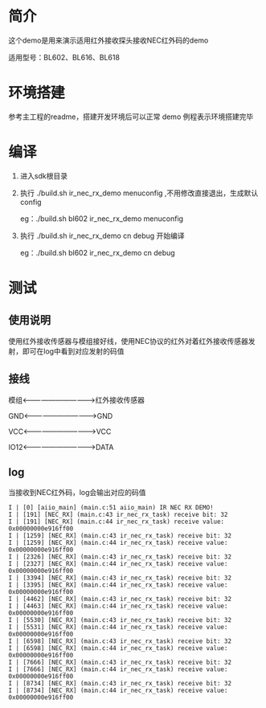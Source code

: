 # 简介

这个demo是用来演示适用红外接收探头接收NEC红外码的demo

适用型号：BL602、BL616、BL618

# 环境搭建

参考主工程的readme，搭建开发环境后可以正常 demo 例程表示环境搭建完毕

# 编译

1. 进入sdk根目录

2. 执行 ./build.sh <platform> ir_nec_rx_demo menuconfig ,不用修改直接退出，生成默认config

   eg：./build.sh bl602 ir_nec_rx_demo menuconfig

3. 执行 ./build.sh <platform> ir_nec_rx_demo cn debug 开始编译

   eg：./build.sh bl602 ir_nec_rx_demo cn debug

# 测试

## 使用说明

使用红外接收传感器与模组接好线，使用NEC协议的红外对着红外接收传感器发射，即可在log中看到对应发射的码值

## 接线
模组<———————————>红外接收传感器

GND<———————————>GND

VCC<———————————>VCC

IO12<———————————>DATA

## log

当接收到NEC红外码，log会输出对应的码值
~~~
I | [0] [aiio_main] (main.c:51 aiio_main) IR NEC RX DEMO!
I | [191] [NEC_RX] (main.c:43 ir_nec_rx_task) receive bit: 32
I | [191] [NEC_RX] (main.c:44 ir_nec_rx_task) receive value: 0x00000000e916ff00
I | [1259] [NEC_RX] (main.c:43 ir_nec_rx_task) receive bit: 32
I | [1259] [NEC_RX] (main.c:44 ir_nec_rx_task) receive value: 0x00000000e916ff00
I | [2326] [NEC_RX] (main.c:43 ir_nec_rx_task) receive bit: 32
I | [2327] [NEC_RX] (main.c:44 ir_nec_rx_task) receive value: 0x00000000e916ff00
I | [3394] [NEC_RX] (main.c:43 ir_nec_rx_task) receive bit: 32
I | [3395] [NEC_RX] (main.c:44 ir_nec_rx_task) receive value: 0x00000000e916ff00
I | [4462] [NEC_RX] (main.c:43 ir_nec_rx_task) receive bit: 32
I | [4463] [NEC_RX] (main.c:44 ir_nec_rx_task) receive value: 0x00000000e916ff00
I | [5530] [NEC_RX] (main.c:43 ir_nec_rx_task) receive bit: 32
I | [5531] [NEC_RX] (main.c:44 ir_nec_rx_task) receive value: 0x00000000e916ff00
I | [6598] [NEC_RX] (main.c:43 ir_nec_rx_task) receive bit: 32
I | [6598] [NEC_RX] (main.c:44 ir_nec_rx_task) receive value: 0x00000000e916ff00
I | [7666] [NEC_RX] (main.c:43 ir_nec_rx_task) receive bit: 32
I | [7666] [NEC_RX] (main.c:44 ir_nec_rx_task) receive value: 0x00000000e916ff00
I | [8734] [NEC_RX] (main.c:43 ir_nec_rx_task) receive bit: 32
I | [8734] [NEC_RX] (main.c:44 ir_nec_rx_task) receive value: 0x00000000e916ff00
~~~